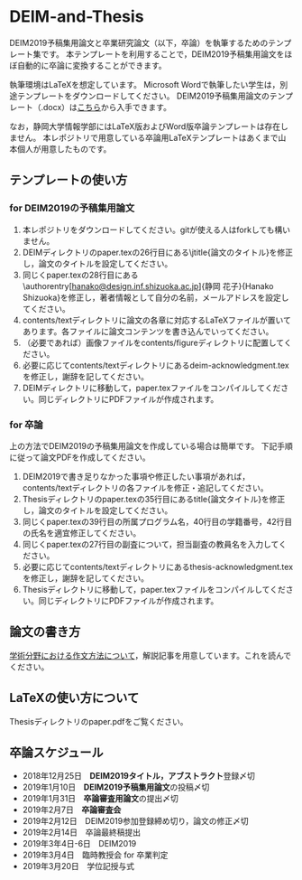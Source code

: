 # DEIM-and-Thesis
DEIM2019予稿集用論文と卒業研究論文（以下，卒論）を執筆するためのテンプレート集です。
本テンプレートを利用することで，DEIM2019予稿集用論文をほぼ自動的に卒論に変換することができます。

執筆環境はLaTeXを想定しています。
Microsoft Wordで執筆したい学生は，別途テンプレートをダウンロードしてください。
DEIM2019予稿集用論文のテンプレート（.docx）は[こちら](http://db-event.jpn.org/deim2019/data/format_docx_deim2019_j.docx)から入手できます。

なお，静岡大学情報学部にはLaTeX版およびWord版卒論テンプレートは存在しません。
本レポジトリで用意している卒論用LaTeXテンプレートはあくまで山本個人が用意したものです。


## テンプレートの使い方
### for DEIM2019の予稿集用論文
1. 本レポジトリをダウンロードしてください。gitが使える人はforkしても構いません。
2. DEIMディレクトリのpaper.texの26行目にある\jtitle{論文のタイトル}を修正し，論文のタイトルを設定してください。
3. 同じくpaper.texの28行目にある\authorentry[hanako@design.inf.shizuoka.ac.jp]{静岡 花子}{Hanako Shizuoka}を修正し，著者情報として自分の名前，メールアドレスを設定してください。
4. contents/textディレクトリに論文の各章に対応するLaTeXファイルが置いてあります。各ファイルに論文コンテンツを書き込んでいってください。
5. （必要であれば）画像ファイルをcontents/figureディレクトリに配置してください。
6. 必要に応じてcontents/textディレクトリにあるdeim-acknowledgment.texを修正し，謝辞を記してください。
7. DEIMディレクトリに移動して，paper.texファイルをコンパイルしてください。同じディレクトリにPDFファイルが作成されます。

### for 卒論
上の方法でDEIM2019の予稿集用論文を作成している場合は簡単です。
下記手順に従って論文PDFを作成してください。

1. DEIM2019で書き足りなかった事項や修正したい事項があれば，contents/textディレクトリの各ファイルを修正・追記してください。
2. Thesisディレクトリのpaper.texの35行目にあるtitle{論文タイトル}を修正し，論文のタイトルを設定してください。
3. 同じくpaper.texの39行目の所属プログラム名，40行目の学籍番号，42行目の氏名を適宜修正してください。
4. 同じくpaper.texの27行目の副査について，担当副査の教員名を入力してください。
5. 必要に応じてcontents/textディレクトリにあるthesis-acknowledgment.texを修正し，謝辞を記してください。
6. Thesisディレクトリに移動して，paper.texファイルをコンパイルしてください。同じディレクトリにPDFファイルが作成されます。


## 論文の書き方
[学術分野における作文方法について](https://github.com/ymmt3-lab/lab-management/blob/master/how-to-write-a-paper.md)，解説記事を用意しています。これを読んでください。


## LaTeXの使い方について
Thesisディレクトリのpaper.pdfをご覧ください。


## 卒論スケジュール
* 2018年12月25日　**DEIM2019タイトル，アブストラクト**登録〆切
* 2019年1月10日　**DEIM2019予稿集用論文**の投稿〆切
* 2019年1月31日　**卒論審査用論文**の提出〆切
* 2019年2月7日　**卒論審査会**
* 2019年2月12日　DEIM2019参加登録締め切り，論文の修正〆切
* 2019年2月14日　卒論最終稿提出
* 2019年3年4日-6日　DEIM2019
* 2019年3月4日　臨時教授会 for 卒業判定
* 2019年3月20日　学位記授与式
